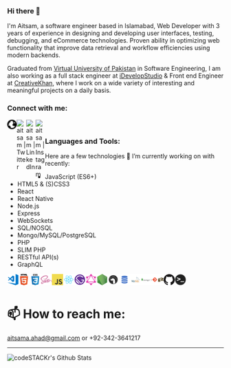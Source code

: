 ### Hi there 👋

I'm Aitsam, a software engineer based in Islamabad, Web Developer with 3 years of experience in designing and developing user interfaces, testing, debugging, and eCommerce technologies. Proven ability in optimizing web functionality that improve data retrieval and workflow efficiencies using modern backends.

Graduated from [Virtual University of Pakistan](https://www.vu.edu.pk/) in Software Engineering, I am also working as a full stack engineer at [iDevelopStudio](https://www.idevelopstudio.com/) & Front end Engineer at [CreativeKhan](https://creativekhan.com), where I work on a wide variety of interesting and meaningful projects on a daily basis.

### Connect with me:

[<img align="left" alt="aitsamahad.dev" width="22px" src="https://raw.githubusercontent.com/iconic/open-iconic/master/svg/globe.svg" />][website]
[<img align="left" alt="aitsam | Twitter" width="22px" src="https://cdn.jsdelivr.net/npm/simple-icons@v3/icons/twitter.svg" />][twitter]
[<img align="left" alt="aitsam | LinkedIn" width="22px" src="https://cdn.jsdelivr.net/npm/simple-icons@v3/icons/linkedin.svg" />][linkedin]
[<img align="left" alt="aitsam | Instagram" width="22px" src="https://cdn.jsdelivr.net/npm/simple-icons@v3/icons/instagram.svg" />][instagram]

<br />

### Languages and Tools:
Here are a few technologies 🔭 I’m currently working on with recently:

  - JavaScript (ES6+)
  - HTML5 & (S)CSS3
  - React
  - React Native
  - Node.js
  - Express
  - WebSockets
  - SQL/NOSQL
  - Mongo/MySQL/PostgreSQL
  - PHP
  - SLIM PHP
  - RESTful API(s)
  - GraphQL

<img align="left" alt="Visual Studio Code" width="26px" src="https://raw.githubusercontent.com/github/explore/80688e429a7d4ef2fca1e82350fe8e3517d3494d/topics/visual-studio-code/visual-studio-code.png" />
<img align="left" alt="HTML5" width="26px" src="https://raw.githubusercontent.com/github/explore/80688e429a7d4ef2fca1e82350fe8e3517d3494d/topics/html/html.png" />
<img align="left" alt="CSS3" width="26px" src="https://raw.githubusercontent.com/github/explore/80688e429a7d4ef2fca1e82350fe8e3517d3494d/topics/css/css.png" />
<img align="left" alt="Sass" width="26px" src="https://raw.githubusercontent.com/github/explore/80688e429a7d4ef2fca1e82350fe8e3517d3494d/topics/sass/sass.png" />
<img align="left" alt="JavaScript" width="26px" src="https://raw.githubusercontent.com/github/explore/80688e429a7d4ef2fca1e82350fe8e3517d3494d/topics/javascript/javascript.png" />
<img align="left" alt="React" width="26px" src="https://raw.githubusercontent.com/github/explore/80688e429a7d4ef2fca1e82350fe8e3517d3494d/topics/react/react.png" />
<img align="left" alt="Gatsby" width="26px" src="https://raw.githubusercontent.com/github/explore/e94815998e4e0713912fed477a1f346ec04c3da2/topics/gatsby/gatsby.png" />
<img align="left" alt="GraphQL" width="26px" src="https://raw.githubusercontent.com/github/explore/80688e429a7d4ef2fca1e82350fe8e3517d3494d/topics/graphql/graphql.png" />
<img align="left" alt="Node.js" width="26px" src="https://raw.githubusercontent.com/github/explore/80688e429a7d4ef2fca1e82350fe8e3517d3494d/topics/nodejs/nodejs.png" />
<img align="left" alt="Deno" width="26px" src="https://raw.githubusercontent.com/github/explore/361e2821e2dea67711cde99c9c40ed357061cf27/topics/deno/deno.png" />
<img align="left" alt="SQL" width="26px" src="https://raw.githubusercontent.com/github/explore/80688e429a7d4ef2fca1e82350fe8e3517d3494d/topics/sql/sql.png" />
<img align="left" alt="MySQL" width="26px" src="https://raw.githubusercontent.com/github/explore/80688e429a7d4ef2fca1e82350fe8e3517d3494d/topics/mysql/mysql.png" />
<img align="left" alt="MongoDB" width="26px" src="https://raw.githubusercontent.com/github/explore/80688e429a7d4ef2fca1e82350fe8e3517d3494d/topics/mongodb/mongodb.png" />
<img align="left" alt="Git" width="26px" src="https://raw.githubusercontent.com/github/explore/80688e429a7d4ef2fca1e82350fe8e3517d3494d/topics/git/git.png" />
<img align="left" alt="GitHub" width="26px" src="https://raw.githubusercontent.com/github/explore/78df643247d429f6cc873026c0622819ad797942/topics/github/github.png" />
<img align="left" alt="HTML5" width="26px" src="https://raw.githubusercontent.com/github/explore/80688e429a7d4ef2fca1e82350fe8e3517d3494d/topics/terminal/terminal.png" />

<br />
<br />

# 📫 How to reach me: 
aitsama.ahad@gmail.com or +92-342-3641217
<br />

---
<img align="left" alt="codeSTACKr's Github Stats" src="https://github-readme-stats.vercel.app/api?username=aitsamahad&show_icons=true&hide_border=true&count_private=true" />

[website]: https://aitsamahad.dev
[twitter]: https://twitter.com/aitsamahad
[instagram]: https://instagram.com/aitsamahad
[linkedin]: https://www.linkedin.com/in/aitsam-ahad-ab6a13122

